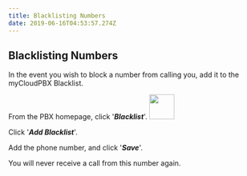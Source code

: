 ```yaml
---
title: Blacklisting Numbers
date: 2019-06-16T04:53:57.274Z
---
```

## Blacklisting Numbers

In the event you wish to block a number from calling you, add it to the myCloudPBX Blacklist.

From the PBX homepage, click '**_Blacklist_**'. <img style="width: 50px; height: auto;" src="/images/pbx-blacklist-icon.png">

Click '_**Add Blacklist**_'.

Add the phone number, and click '_**Save**_'.

You will never receive a call from this number again.
